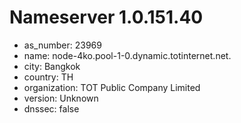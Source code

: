 # Nameserver 1.0.151.40

* as_number: 23969
* name: node-4ko.pool-1-0.dynamic.totinternet.net.
* city: Bangkok
* country: TH
* organization: TOT Public Company Limited
* version: Unknown
* dnssec: false
